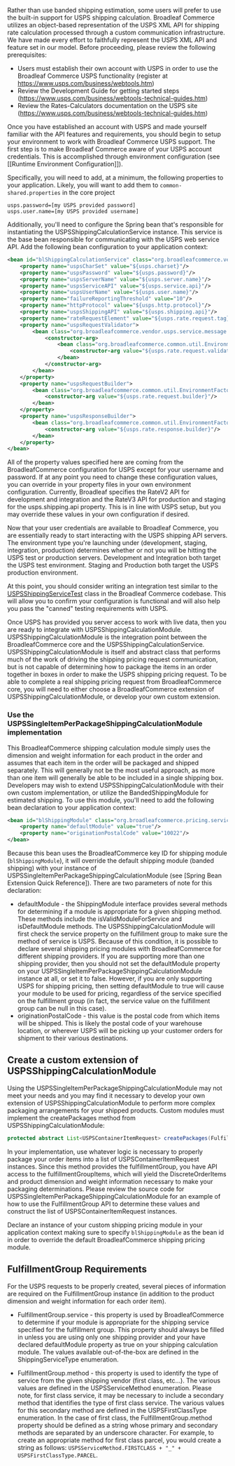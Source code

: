 Rather than use banded shipping estimation, some users will prefer to use the built-in support for USPS shipping calculation. Broadleaf Commerce utilizes an object-based representation of the USPS XML API for shipping rate calculation processed through a custom communication infrastructure. We have made every effort to faithfully represent the USPS XML API and feature set in our model. Before proceeding, please review the following prerequisites:

- Users must establish their own account with USPS in order to use the Broadleaf Commerce USPS functionality (register at https://www.usps.com/business/webtools.htm)
- Review the Development Guide for getting started steps (https://www.usps.com/business/webtools-technical-guides.htm)
- Review the Rates-Calculators documentation on the USPS site (https://www.usps.com/business/webtools-technical-guides.htm)

Once you have established an account with USPS and made yourself familiar with the API features and requirements, you should begin to setup your environment to work with Broadleaf Commerce USPS support. The first step is to make Broadleaf Commerce aware of your USPS account credentials. This is accomplished through environment configuration (see [[Runtime Environment Configuration]]).

Specifically, you will need to add, at a minimum, the following properties to your application. Likely, you will want to add them to `common-shared.properties` in the core project

```text
usps.password=[my USPS provided password]
usps.user.name=[my USPS provided username]
```

Additionally, you'll need to configure the Spring bean that's responsible for instantiating the USPSShippingCalculationService instance. This service is the base bean responsible for communicating with the USPS web service API. Add the following bean configuration to your application context:

```xml
<bean id="blShippingCalculationService" class="org.broadleafcommerce.vendor.usps.service.USPSShippingCalculationServiceImpl">
    <property name="uspsCharSet" value="${usps.charset}"/>
    <property name="uspsPassword" value="${usps.password}"/>
    <property name="uspsServerName" value="${usps.server.name}"/>
    <property name="uspsServiceAPI" value="${usps.service.api}"/>
    <property name="uspsUserName" value="${usps.user.name}"/>
    <property name="failureReportingThreshold" value="10"/>
    <property name="httpProtocol" value="${usps.http.protocol}"/>
    <property name="uspsShippingAPI" value="${usps.shipping.api}"/>
    <property name="rateRequestElement" value="${usps.rate.request.tag}"/>
    <property name="uspsRequestValidator">
        <bean class="org.broadleafcommerce.vendor.usps.service.message.USPSRequestValidator">
            <constructor-arg>
                <bean class="org.broadleafcommerce.common.util.EnvironmentFactoryBean">
                    <constructor-arg value="${usps.rate.request.validator}"/>
                </bean>
            </constructor-arg>
        </bean>
    </property>
    <property name="uspsRequestBuilder">
        <bean class="org.broadleafcommerce.common.util.EnvironmentFactoryBean">
            <constructor-arg value="${usps.rate.request.builder}"/>
        </bean>
    </property>
    <property name="uspsResponseBuilder">
        <bean class="org.broadleafcommerce.common.util.EnvironmentFactoryBean">
            <constructor-arg value="${usps.rate.response.builder}"/>
        </bean>
    </property>
</bean>
```

All of the property values specified here are coming from the BroadleafCommerce configuration for USPS except for your username and password. If at any point you need to change these configuration values, you can override in your property files in your own environment configuration. Currently, Broadleaf specifies the RateV2 API for development and integration and the RateV3 API for production and staging for the usps.shipping.api property. This is in line with USPS setup, but you may override these values in your own configuration if desired.

Now that your user credentials are available to Broadleaf Commerce, you are essentially ready to start interacting with the USPS shipping API servers. The environment type you're launching under (development, staging, integration, production) determines whether or not you will be hitting the USPS test or production servers. Development and Integration both target the USPS test environment. Staging and Production both target the USPS production environment.

At this point, you should consider writing an integration test similar to the [USPSShippingServiceTest](https://github.com/BroadleafCommerce/BroadleafCommerceThirdPartyIntegrationModules/blob/master/integration/src/test/java/org/broadleafcommerce/vendor/USPSShippingServiceTest.java) class in the Broadleaf Commerce codebase. This will allow you to confirm your configuration is functional and will also help you pass the "canned" testing requirements with USPS.

Once USPS has provided you server access to work with live data, then you are ready to integrate with USPSShippingCalculationModule. USPSShippingCalculationModule is the integration point between the BroadleafCommerce core and the USPSShippingCalculationService. USPSShippingCalculationModule is itself and abstract class that performs much of the work of driving the shipping pricing request communication, but is not capable of determining how to package the items in an order together in boxes in order to make the USPS shipping pricing request. To be able to complete a real shipping pricing request from BroadleafCommerce core, you will need to either choose a BroadleafCommerce extension of USPSShippingCalculationModule, or develop your own custom extension.

### Use the USPSSingleItemPerPackageShippingCalculationModule implementation

This BroadleafCommerce shipping calculation module simply uses the dimension and weight information for each product in the order and assumes that each item in the order will be packaged and shipped separately. This will generally not be the most useful approach, as more than one item will generally be able to be included in a single shipping box. Developers may wish to extend USPSShippingCalculationModule with their own custom implementation, or utilize the BandedShippingModule for estimated shipping. To use this module, you'll need to add the following bean declaration to your application context:

```xml
<bean id="blShippingModule" class="org.broadleafcommerce.pricing.service.module.USPSSingleItemPerPackageShippingCalculationModule">
    <property name="defaultModule" value="true"/>
    <property name="originationPostalCode" value="10022"/>
</bean>
```

Because this bean uses the BroadleafCommerce key ID for shipping module (`blShippingModule`), it will override the default shipping module (banded shipping) with your instance of USPSSingleItemPerPackageShippingCalculationModule (see [Spring Bean Extension Quick Reference]). There are two parameters of note for this declaration:

- defaultModule - the ShippingModule interface provides several methods for determining if a module is appropriate for a given shipping method. These methods include the isValidModuleForService and isDefaultModule methods. The USPSShippingCalculationModule will first check the service property on the fulfillment group to make sure the method of service is USPS. Because of this condition, it is possible to declare several shipping pricing modules with BroadleafCommerce for different shipping providers. If you are supporting more than one shipping provider, then you should not set the defaultModule property on your USPSSingleItemPerPackageShippingCalculationModule instance at all, or set it to false. However, if you are only supporting USPS for shipping pricing, then setting defaultModule to true will cause your module to be used for pricing, regardless of the service specified on the fulfillment group (in fact, the service value on the fulfillment group can be null in this case).
- originationPostalCode - this value is the postal code from which items will be shipped. This is likely the postal code of your warehouse location, or wherever USPS will be picking up your customer orders for shipment to their various destinations.

## Create a custom extension of USPSShippingCalculationModule

Using the USPSSingleItemPerPackageShippingCalculationModule may not meet your needs and you may find it necessary to develop your own extension of USPSShippingCalculationModule to perform more complex packaging arrangements for your shipped products. Custom modules must implement the createPackages method from USPSShippingCalculationModule:

```java
protected abstract List<USPSContainerItemRequest> createPackages(FulfillmentGroup fulfillmentGroup) throws ShippingPriceException;
```

In your implementation, use whatever logic is necessary to properly package your order items into a list of USPSContainerItemRequest instances. Since this method provides the fulfillmentGroup, you have API access to the fulfillmentGroupItems, which will yield the DiscreteOrderItems and product dimension and weight information necessary to make your packaging determinations. Please review the source code for USPSSingleItemPerPackageShippingCalculationModule for an example of how to use the FulfillmentGroup API to determine these values and construct the list of USPSContainerItemRequest instances.

Declare an instance of your custom shipping pricing module in your application context making sure to specify `blShippingModule` as the bean id in order to override the default BroadleafCommerce shipping pricing module.

## FulfillmentGroup Requirements

For the USPS requests to be properly created, several pieces of information are required on the FulfillmentGroup instance (in addition to the product dimension and weight information for each order item).

- FulfillmentGroup.service - this property is used by BroadleafCommerce to determine if your module is appropriate for the shipping service specified for the fulfillment group. This property should always be filled in unless you are using only one shipping provider and your have declared defaultModule property as true on your shipping calculation module. The values available out-of-the-box are defined in the ShippingServiceType enumeration.

- FulfillmentGroup.method - this property is used to identify the type of service from the given shipping vendor (first class, etc...). The various values are defined in the USPSServiceMethod enumeration. Please note, for first class service, it may be necessary to include a secondary method that identifies the type of first class service. The various values for this secondary method are defined in the USPSFirstClassType enumeration. In the case of first class, the FulfillmentGroup.method property should be defined as a string whose primary and secondary methods are separated by an underscore character. For example, to create an appropriate method for first class parcel, you would create a string as follows: `USPSServiceMethod.FIRSTCLASS + "_" + USPSFirstClassType.PARCEL`.

